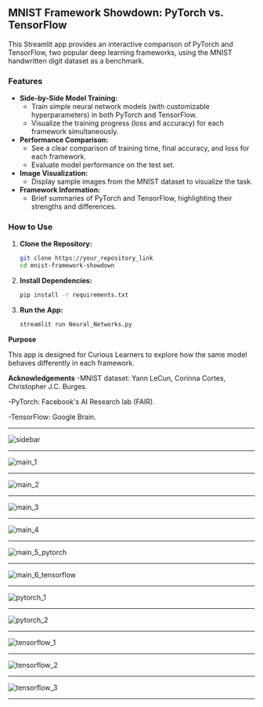 ## MNIST Framework Showdown: PyTorch vs. TensorFlow

This Streamlit app provides an interactive comparison of PyTorch and TensorFlow, two popular deep learning frameworks, using the MNIST handwritten digit dataset as a benchmark.

### Features

* **Side-by-Side Model Training:**
    * Train simple neural network models (with customizable hyperparameters) in both PyTorch and TensorFlow.
    * Visualize the training progress (loss and accuracy) for each framework simultaneously.
* **Performance Comparison:**
    * See a clear comparison of training time, final accuracy, and loss for each framework.
    * Evaluate model performance on the test set.
* **Image Visualization:**
    * Display sample images from the MNIST dataset to visualize the task.
* **Framework Information:**
    * Brief summaries of PyTorch and TensorFlow, highlighting their strengths and differences.

### How to Use

1. **Clone the Repository:**
   ```bash
   git clone https://your_repository_link
   cd mnist-framework-showdown
   ```

2. **Install Dependencies:**
    ```bash
    pip install -r requirements.txt
    ```
3. **Run the App:**
    ```bash
    streamlit run Neural_Networks.py
    ```

**Purpose**

This app is designed for Curious Learners to explore how the same model behaves differently in each framework.

**Acknowledgements**
-MNIST dataset: Yann LeCun, Corinna Cortes, Christopher J.C. Burges.

-PyTorch: Facebook's AI Research lab (FAIR).

-TensorFlow: Google Brain.

---

![sidebar](Pictures/sidebar.png)

---

![main_1](Pictures/main_1.png)

---

![main_2](Pictures/main_2.png)

---

![main_3](Pictures/main_3.png)

---

![main_4](Pictures/main_4.png)

---

![main_5_pytorch](Pictures/main_5_pytorch.png)

---

![main_6_tensorflow](Pictures/main_6_tensorflow.png)

---

![pytorch_1](Pictures/pytorch_1.png)

---

![pytorch_2](Pictures/pytorch_2.png)

---

![tensorflow_1](Pictures/tensorflow_1.png)

---

![tensorflow_2](Pictures/tensorflow_2.png)

---

![tensorflow_3](Pictures/tensorflow_3.png)

---


